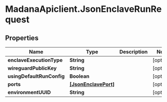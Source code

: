 # MadanaApiclient.JsonEnclaveRunRequest

## Properties

Name | Type | Description | Notes
------------ | ------------- | ------------- | -------------
**enclaveExecutionType** | **String** |  | [optional] 
**wireguardPublicKey** | **String** |  | [optional] 
**usingDefaultRunConfig** | **Boolean** |  | [optional] 
**ports** | [**[JsonEnclavePort]**](JsonEnclavePort.md) |  | [optional] 
**environmentUUID** | **String** |  | [optional] 



